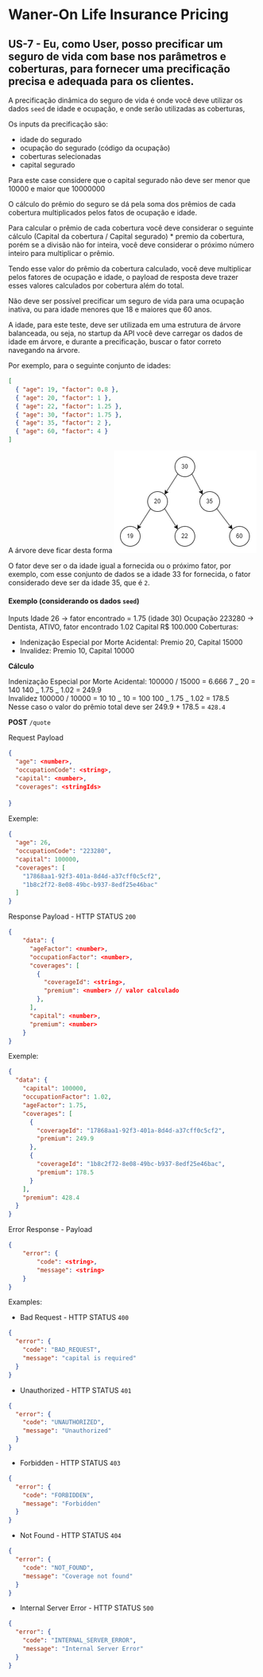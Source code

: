 # Waner-On Life Insurance Pricing

## US-7 - Eu, como User, posso precificar um seguro de vida com base nos parâmetros e coberturas, para fornecer uma precificação precisa e adequada para os clientes.

A precificação dinâmica do seguro de vida é onde você deve utilizar os dados `seed` de idade e ocupação, e onde serão utilizadas as coberturas,

Os inputs da precificação são:

- idade do segurado
- ocupação do segurado (código da ocupação)
- coberturas selecionadas
- capital segurado

Para este case considere que o capital segurado não deve ser menor que 10000 e maior que 10000000

O cálculo do prêmio do seguro se dá pela soma dos prêmios de cada cobertura multiplicados pelos fatos de ocupação e idade.

Para calcular o prêmio de cada cobertura você deve considerar o seguinte cálculo
(Capital da cobertura / Capital segurado) \* premio da cobertura, porém se a divisão não for inteira, você deve considerar o próximo número inteiro para multiplicar o prêmio.

Tendo esse valor do prêmio da cobertura calculado, você deve multiplicar pelos fatores de ocupação e idade, o payload de resposta deve trazer esses valores calculados por cobertura além do total.

Não deve ser possível precificar um seguro de vida para uma ocupação inativa, ou para idade menores que 18 e maiores que 60 anos.

A idade, para este teste, deve ser utilizada em uma estrutura de árvore balanceada, ou seja, no startup da API você deve carregar os dados de idade em árvore, e durante a precificação, buscar o fator correto navegando na árvore.

Por exemplo, para o seguinte conjunto de idades:

```json
[
  { "age": 19, "factor": 0.8 },
  { "age": 20, "factor": 1 },
  { "age": 22, "factor": 1.25 },
  { "age": 30, "factor": 1.75 },
  { "age": 35, "factor": 2 },
  { "age": 60, "factor": 4 }
]
```

A árvore deve ficar desta forma
![ages tree](./ages_sample.png)

O fator deve ser o da idade igual a fornecida ou o próximo fator, por exemplo, com esse conjunto de dados se a idade 33 for fornecida, o fator considerado deve ser da idade 35, que é `2`.

#### Exemplo (considerando os dados `seed`)

Inputs
Idade 26 -> fator encontrado = 1.75 (idade 30)
Ocupação 223280 -> Dentista, ATIVO, fator encontrado 1.02
Capital R$ 100.000
Coberturas:

- Indenização Especial por Morte Acidental: Premio 20, Capital 15000
- Invalidez: Premio 10, Capital 10000

**Cálculo**

Indenização Especial por Morte Acidental:
100000 / 15000 = 6.666
7 _ 20 = 140
140 _ 1.75 _ 1.02 = 249.9
<br />
Invalidez
100000 / 10000 = 10
10 _ 10 = 100
100 _ 1.75 _ 1.02 = 178.5
<br />
Nesse caso o valor do prêmio total deve ser 249.9 + 178.5 = `428.4`

**POST** `/quote`

Request Payload

```json
{
  "age": <number>,
  "occupationCode": <string>,
  "capital": <number>,
  "coverages": <stringIds>

}
```

Exemple:

```json
{
  "age": 26,
  "occupationCode": "223280",
  "capital": 100000,
  "coverages": [
    "17868aa1-92f3-401a-8d4d-a37cff0c5cf2",
    "1b8c2f72-8e08-49bc-b937-8edf25e46bac"
  ]
}
```

Response Payload - HTTP STATUS `200`

```json
{
    "data": {
      "ageFactor": <number>,
      "occupationFactor": <number>,
      "coverages": [
        {
          "coverageId": <string>,
          "premium": <number> // valor calculado
        },
      ],
      "capital": <number>,
      "premium": <number>
    }
}
```

Exemple:

```json
{
  "data": {
    "capital": 100000,
    "occupationFactor": 1.02,
    "ageFactor": 1.75,
    "coverages": [
      {
        "coverageId": "17868aa1-92f3-401a-8d4d-a37cff0c5cf2",
        "premium": 249.9
      },
      {
        "coverageId": "1b8c2f72-8e08-49bc-b937-8edf25e46bac",
        "premium": 178.5
      }
    ],
    "premium": 428.4
  }
}
```

Error Response - Payload

```json
{
    "error": {
        "code": <string>,
        "message": <string>
    }
}
```

Examples:

- Bad Request - HTTP STATUS `400`

```json
{
  "error": {
    "code": "BAD_REQUEST",
    "message": "capital is required"
  }
}
```

- Unauthorized - HTTP STATUS `401`

```json
{
  "error": {
    "code": "UNAUTHORIZED",
    "message": "Unauthorized"
  }
}
```

- Forbidden - HTTP STATUS `403`

```json
{
  "error": {
    "code": "FORBIDDEN",
    "message": "Forbidden"
  }
}
```

- Not Found - HTTP STATUS `404`

```json
{
  "error": {
    "code": "NOT_FOUND",
    "message": "Coverage not found"
  }
}
```

- Internal Server Error - HTTP STATUS `500`

```json
{
  "error": {
    "code": "INTERNAL_SERVER_ERROR",
    "message": "Internal Server Error"
  }
}
```
